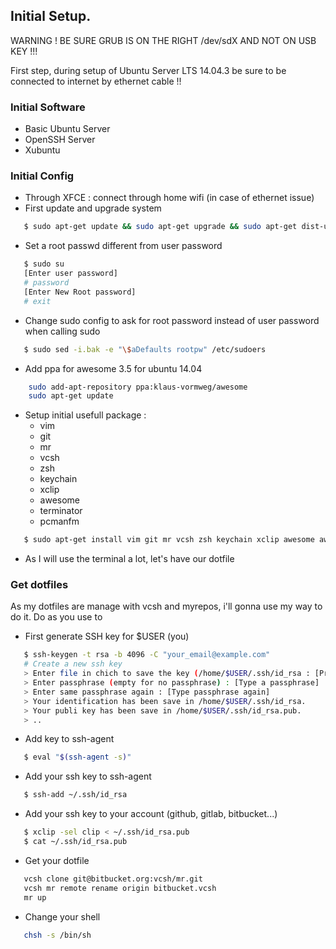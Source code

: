 ## Initial Setup.

WARNING ! BE SURE GRUB IS ON THE RIGHT /dev/sdX AND NOT ON USB KEY !!!

First step, during setup of Ubuntu Server LTS 14.04.3 be sure to be connected to internet by ethernet cable !!

### Initial Software

   * Basic Ubuntu Server
   * OpenSSH Server
   * Xubuntu

### Initial Config

   * Through XFCE : connect through home wifi (in case of ethernet issue)
   * First update and upgrade system

```bash
   $ sudo apt-get update && sudo apt-get upgrade && sudo apt-get dist-upgrade 
```

   * Set a root passwd different from user password

```bash
   $ sudo su
   [Enter user password]
   # password
   [Enter New Root password]
   # exit
```

  * Change sudo config to ask for root password instead of user password when calling sudo

```bash
   $ sudo sed -i.bak -e "\$aDefaults rootpw" /etc/sudoers
```

  * Add ppa for awesome 3.5 for ubuntu 14.04

```bash
    sudo add-apt-repository ppa:klaus-vormweg/awesome
    sudo apt-get update
```

  * Setup initial usefull package : 
    * vim 
	* git
	* mr
    * vcsh
	* zsh 
	* keychain
    * xclip
    * awesome
    * terminator
    * pcmanfm
       
```bash
   $ sudo apt-get install vim git mr vcsh zsh keychain xclip awesome awesome-extra
```

  * As I will use the terminal a lot, let's have our dotfile

### Get dotfiles

  As my dotfiles are manage with vcsh and myrepos, i'll gonna use my way to do it.
  Do as you use to

  * First generate SSH key for $USER (you) 

```bash
   $ ssh-keygen -t rsa -b 4096 -C "your_email@example.com"
   # Create a new ssh key
   > Enter file in chich to save the key (/home/$USER/.ssh/id_rsa : [Press Enter]
   > Enter passphrase (empty for no passphrase) : [Type a passphrase]
   > Enter same passphrase again : [Type passphrase again]
   > Your identification has been save in /home/$USER/.ssh/id_rsa.
   > Your publi key has been save in /home/$USER/.ssh/id_rsa.pub.
   > ..
```

 * Add key to ssh-agent
   
```bash
   $ eval "$(ssh-agent -s)"
```

 * Add your ssh key to ssh-agent
 
```bash
   $ ssh-add ~/.ssh/id_rsa
```

  * Add your ssh key to your account (github, gitlab, bitbucket...)

```bash
   $ xclip -sel clip < ~/.ssh/id_rsa.pub
   $ cat ~/.ssh/id_rsa.pub
```

  * Get your dotfile 

```bash
   vcsh clone git@bitbucket.org:vcsh/mr.git 
   vcsh mr remote rename origin bitbucket.vcsh
   mr up
```

  * Change your shell

```bash
   chsh -s /bin/sh 
```
